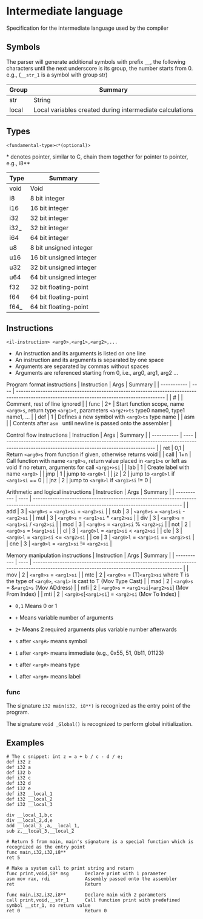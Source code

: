 # Intermediate language

Specification for the intermediate language used by the compiler

## Symbols

The parser will generate additional symbols with prefix `__`, the following characters until the next underscore is its group, the number starts from 0. e.g., (`__str_1` is a symbol with group str)

| Group  | Summary                                                                                                                                            |
| ------ | -------------------------------------------------------------------------------------------------------------------------------------------------- |
| str    | String                                                                                                                                             |
| local  | Local variables created during intermediate calculations                                                                                           |

## Types

```
<fundamental-type><*(optional)>
```
\* denotes pointer, similar to C, chain them together for pointer to pointer, e.g., i8\*\*

| Type   | Summary                                                                                                                                            |
| ------ | -------------------------------------------------------------------------------------------------------------------------------------------------- |
| void   | Void                                                                                                                                               |
| i8     | 8 bit integer                                                                                                                                      |
| i16    | 16 bit integer                                                                                                                                     |
| i32    | 32 bit integer                                                                                                                                     |
| i32_   | 32 bit integer                                                                                                                                     |
| i64    | 64 bit integer                                                                                                                                     |
| u8     | 8 bit unsigned integer                                                                                                                             |
| u16    | 16 bit unsigned integer                                                                                                                            |
| u32    | 32 bit unsigned integer                                                                                                                            |
| u64    | 64 bit unsigned integer                                                                                                                            |
| f32    | 32 bit floating-point                                                                                                                              |
| f64    | 64 bit floating-point                                                                                                                              |
| f64_   | 64 bit floating-point                                                                                                                              |

## Instructions

```
<il-instruction> <arg0>,<arg1>,<arg2>,...
```
- An instruction and its arguments is listed on one line
- An instruction and its arguments is separated by one space
- Arguments are separated by commas without spaces
- Arguments are referenced starting from 0, i.e., arg0, arg1, arg2 ...

Program format instructions
| Instruction | Args | Summary                                                                                                                                     |
| ----------- | ---- | ------------------------------------------------------------------------------------------------------------------------------------------- |
| #           |      | Comment, rest of line ignored                                                                                                               |
| func        |   2+ | Start function scope, name `<arg0>s`, return type `<arg1>t`, parameters `<arg2+>ts` type0 name0, type1 name1, ...                           |
| def         |    1 | Defines a new symbol with `<arg0>ts` type name                                                                                              |
| asm         |      | Contents after `asm ` until newline is passed onto the assembler                                                                            |

Control flow instructions
| Instruction | Args | Summary                                                                                                                                     |
| ----------- | ---- | ------------------------------------------------------------------------------------------------------------------------------------------- |
| ret         |  0,1 | Return `<arg0>s` from function if given, otherwise returns void                                                                             |
| call        |  1+n | Call function with name `<arg0>s`, return value placed in `<arg1>s` or left as void if no return, arguments for call `<arg1+>si`            |
| lab         |    1 | Create label with name `<arg0>`                                                                                                             |
| jmp         |    1 | jump to `<arg0>l`                                                                                                                           |
| jz          |    2 | jump to `<arg0>l` if `<arg1>si` == 0                                                                                                        |
| jnz         |    2 | jump to `<arg0>l` if `<arg1>si` != 0                                                                                                        |

Arithmetic and logical instructions
| Instruction | Args | Summary                                                                                                                                     |
| ----------- | ---- | ------------------------------------------------------------------------------------------------------------------------------------------- |
| add         |    3 | `<arg0>s` = `<arg1>si` + `<arg2>si`                                                                                                         |
| sub         |    3 | `<arg0>s` = `<arg1>si` - `<arg2>si`                                                                                                         |
| mul         |    3 | `<arg0>s` = `<arg1>si` * `<arg2>si`                                                                                                         |
| div         |    3 | `<arg0>s` = `<arg1>si` / `<arg2>si`                                                                                                         |
| mod         |    3 | `<arg0>s` = `<arg1>si` % `<arg2>si`                                                                                                         |
| not         |    2 | `<arg0>s` = !`<arg1>si`                                                                                                                     |
| cl          |    3 | `<arg0>l` = `<arg1>si` \< `<arg2>si`                                                                                                        |
| cle         |    3 | `<arg0>l` = `<arg1>si` \<= `<arg2>si`                                                                                                       |
| ce          |    3 | `<arg0>l` = `<arg1>si` == `<arg2>si`                                                                                                        |
| cne         |    3 | `<arg0>l` = `<arg1>si` != `<arg2>si`                                                                                                        |

Memory manipulation instructions
| Instruction | Args | Summary                                                                                                                                     |
| ----------- | ---- | ------------------------------------------------------------------------------------------------------------------------------------------- |
| mov         |    2 | `<arg0>s` = `<arg1>si`                                                                                                                      |
| mtc         |    2 | `<arg0>s` = (T)`<arg1>si` where T is the type of `<arg0>`, `<arg1>` is cast to T (Mov Type Cast)                                            |
| mad         |    2 | `<arg0>s` = &`<arg1>s` (Mov ADdress)                                                                                                        |
| mfi         |    2 | `<arg0>s` = `<arg1>si`\[`<arg2>si`\] (Mov From Index)                                                                                       |
| mti         |    2 | `<arg0>s`\[`<arg1>si`\] = `<arg2>si` (Mov To Index)                                                                                         |

- `0,1` Means 0 or 1
- `+` Means variable number of arguments
- `2+` Means 2 required arguments plus variable number afterwards

- `s` after `<arg#>` means symbol
- `i` after `<arg#>` means immediate (e.g., 0x55, 51, 0b11, 01123)
- `t` after `<arg#>` means type
- `l` after `<arg#>` means label

### func

The signature `i32 main(i32, i8**)` is recognized as the entry point of the program.

The signature `void _Global()` is recognized to perform global initialization.

## Examples

```
# The c snippet: int z = a + b / c - d / e;
def i32 z
def i32 a
def i32 b
def i32 c
def i32 d
def i32 e
def i32 __local_1
def i32 __local_2
def i32 __local_3

div __local_1,b,c
div __local_2,d,e
add __local_3_,a,__local_1,
sub z,__local_3,__local_2
```

```
# Return 5 from main, main's signature is a special function which is recognized as the entry point
func main,i32,i32,i8**
ret 5
```

```
# Make a system call to print string and return
func print,void,i8* msg      Declare print with 1 parameter
asm mov rax, rdi             Assembly passed onto the assembler
ret                          Return

func main,i32,i32,i8**       Declare main with 2 parameters
call print,void,__str_1      Call function print with predefined symbol __str_1, no return value
ret 0                        Return 0
```

